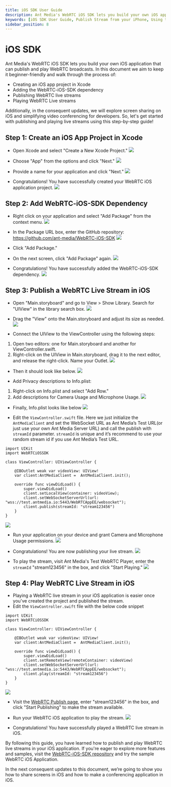 ```yaml
---
title: iOS SDK User Guide
description: Ant Media's WebRTC iOS SDK lets you build your own iOS application that can publish and play WebRTC broadcasts.
keywords: [iOS SDK User Guide, Publish Stream from your iPhone, Using the WebRTC iOS SDK, Ant Media Server Documentation, Ant Media Server Tutorials]
sidebar_position: 8
---
```


# iOS SDK
Ant Media's WebRTC iOS SDK lets you build your own iOS application that can publish and play WebRTC broadcasts.
In this document we aim to keep it beginner-friendly and walk through the process of:
- Creating an iOS app project in Xcode
- Adding the WebRTC-iOS-SDK dependency
- Publishing WebRTC live streams
- Playing WebRTC Live streams

Additionally, in the consequent updates, we will explore screen sharing on iOS and simplifying video conferencing for developers. So, let's get started with publishing and playing live streams using this step-by-step guide!

## Step 1: Create an iOS App Project in Xcode
- Open Xcode and select "Create a New Xcode Project."
![](@site/static/img/ios-SDK/xcode.png)

- Choose "App" from the options and click "Next."
![](@site/static/img/ios-SDK/choose-app.png)

- Provide a name for your application and click "Next."
![](@site/static/img/ios-SDK/naming-app.png)

- Congratulations! You have successfully created your WebRTC iOS application project.
![](@site/static/img/ios-SDK/success.png)

## Step 2: Add WebRTC-iOS-SDK Dependency
- Right click on your application and select "Add Package" from the context menu.
![](@site/static/img/ios-SDK/add-package.png)

- In the Package URL box, enter the GitHub repository: https://github.com/ant-media/WebRTC-iOS-SDK
![](@site/static/img/ios-SDK/add-repo.png)

- Click "Add Package."
- On the next screen, click "Add Package" again.
![](@site/static/img/ios-SDK/ios-package.png)

- Congratulations! You have successfully added the WebRTC-iOS-SDK dependency.
![](@site/static/img/ios-SDK/repo-added.png)

## Step 3: Publish a WebRTC Live Stream in iOS
- Open "Main.storyboard" and go to View > Show Library. Search for "UIView" in the library search box.
![](@site/static/img/ios-SDK/UI-view.png)

- Drag the "View" onto the Main.storyboard and adjust its size as needed.
![](@site/static/img/ios-SDK/view-size.png)

- Connect the UIView to the ViewController using the following steps:
1. Open two editors: one for Main.storyboard and another for ViewController.swift.
2. Right-click on the UIView in Main.storyboard, drag it to the next editor, and release the right-click. Name your Outlet.
![](@site/static/img/ios-SDK/view-controller.png)

- Then it should look like below.
![](@site/static/img/ios-SDK/view-final.png)

- Add Privacy descriptions to Info.plist:
1. Right-click on Info.plist and select "Add Row."
2. Add descriptions for Camera Usage and Microphone Usage.
![](@site/static/img/ios-SDK/privacy.png)

- Finally, Info.plist looks like below
![](@site/static/img/ios-SDK/info-list.png)

- Edit the `ViewController.swift` file. Here we just initialize the `AntMediaClient` and set the WebSocket URL as Ant Media’s Test URL(or just use your own Ant Media Server URL) and call the publish with `streamId` parameter.
`streamId` is unique and it’s recommend to use your random stream id if you use Ant Media’s Test URL.
```
import UIKit
import WebRTCiOSSDK

class ViewController: UIViewController {

    @IBOutlet weak var videoView: UIView!
    var client:AntMediaClient =  AntMediaClient.init();
    
    override func viewDidLoad() {
        super.viewDidLoad()
        client.setLocalView(container: videoView);
        client.setWebSocketServerUrl(url: "wss://test.antmedia.io:5443/WebRTCAppEE/websocket");
        client.publish(streamId: "stream123456")
    }
}
```
![](@site/static/img/ios-SDK/ui-kit.png)

- Run your application on your device and grant Camera and Microphone Usage permissions.
![](@site/static/img/ios-SDK/mobile-premissions.png)

- Congratulations! You are now publishing your live stream.
![](@site/static/img/ios-SDK/publish.png)

- To play the stream, visit Ant Media's Test WebRTC Player, enter the `streamId` "stream123456" in the box, and click "Start Playing."
![](@site/static/img/ios-SDK/play.png)

## Step 4: Play WebRTC Live Stream in iOS
- Playing a WebRTC live stream in your iOS application is easier once you've created the project and published the stream.
- Edit the `ViewController.swift` file with the below code snippet
```
import UIKit
import WebRTCiOSSDK

class ViewController: UIViewController {

    @IBOutlet weak var videoView: UIView!
    var client:AntMediaClient =  AntMediaClient.init();
    
    override func viewDidLoad() {
        super.viewDidLoad()
        client.setRemoteView(remoteContainer: videoView)
        client.setWebSocketServerUrl(url: "wss://test.antmedia.io:5443/WebRTCAppEE/websocket");
        client.play(streamId: "stream123456")
    }
}
```
![](@site/static/img/ios-SDK/view-play.png)

- Visit the [WebRTC Publish page](https://antmedia.io/webrtc-samples/webrtc-publish-webrtc-play/), enter "stream123456" in the box, and click "Start Publishing" to make the stream available.

- Run your WebRTC iOS application to play the stream.
![](@site/static/img/ios-SDK/play-ios.png)

- Congratulations! You have successfully played a WebRTC live stream in iOS.

By following this guide, you have learned how to publish and play WebRTC live streams in your iOS application. If you're eager to explore more features and samples, visit the [WebRTC-iOS-SDK repository](https://github.com/ant-media/WebRTC-iOS-SDK) and try the sample WebRTC iOS Application.

In the next consequent updates to this document, we’re going to show you how to share screens in iOS and how to make a conferencing application in iOS.